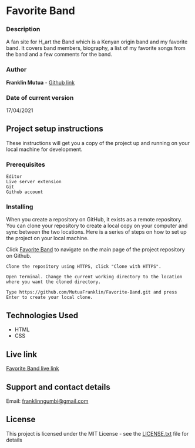 # Favorite Band

### Description

A fan site for H_art the Band which is a Kenyan origin band and my favorite band. It covers band members, biography, a list of my favorite songs from the band and a few comments for the band.

### Author

**Franklin Mutua**        -   [Github link](https://github.com/MutuaFranklin/)


### Date of current version

17/04/2021


## Project setup instructions

These instructions will get you a copy of the project up and running on your local machine for development.

### Prerequisites

```
Editor
Live server extension
Git
Github account
```

### Installing

When you create a repository on GitHub, it exists as a remote repository. You can clone your repository to create a local copy on your computer and sync between the two locations. Here is a series of steps on how to set up the project on your local machine.

Click [Favorite Band](https://mutuafranklin.github.io/Favorite-Band/) to navigate on the main page of the project repository on Github.

```
Clone the repository using HTTPS, click "Clone with HTTPS".
```

```
Open Terminal. Change the current working directory to the location where you want the cloned directory.
```

```
Type https://github.com/MutuaFranklin/Favorite-Band.git and press Enter to create your local clone.
```
## Technologies Used

* HTML
* CSS


## Live link

[Favorite Band live link](https://mutuafranklin.github.io/Favorite-Band/)

## Support and contact details

Email: [franklinngumbi@gmail.com ](franklingumbi@gmail.com)


## License

This project is licensed under the MIT License - see the [LICENSE.txt](LICENSE.txt) file for details
